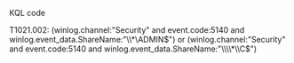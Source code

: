 KQL code

T1021.002:
    (winlog.channel:"Security" and event.code:5140 and winlog.event_data.ShareName:"\\\\*\\ADMIN$") or (winlog.channel:"Security" and event.code:5140 and winlog.event_data.ShareName:"\\\\*\\C$")

